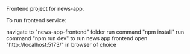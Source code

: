 Frontend project for news-app.

To run frontend service:

navigate to "news-app-frontend" folder
run command "npm install"
run command "npm run dev" to run news app frontend
open "http://localhost:5173/" in browser of choice
